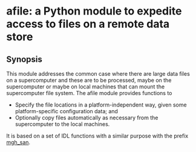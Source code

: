 # afile: a Python module to expedite access to files on a remote data store

## Synopsis

This module addresses the common case where there are large data files on a supercomputer and these are to be processed, maybe on the supercomputer or maybe on local machines that can mount the supercomputer file system. The afile module provides functions to

  * Specify the file locations in a platform-independent way, given some platform-specific configuration data; and
  * Optionally copy files automatically as necessary from the supercomputer to the local machines.

It is based on a set of IDL functions with a similar purpose with the prefix [mgh_san](https://github.com/hadfieldnz/idl-roms/tree/master/san).




